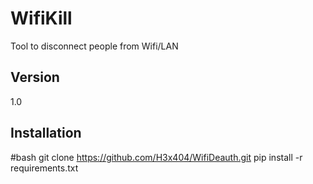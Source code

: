 # WifiKill
Tool to disconnect people from Wifi/LAN

## Version 
1.0

## Installation

#bash
git clone https://github.com/H3x404/WifiDeauth.git
pip install -r requirements.txt
